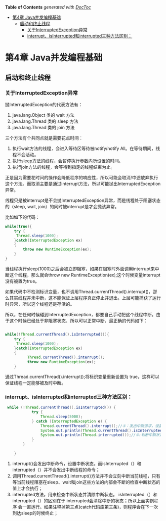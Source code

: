 <!-- START doctoc generated TOC please keep comment here to allow auto update -->
<!-- DON'T EDIT THIS SECTION, INSTEAD RE-RUN doctoc TO UPDATE -->
**Table of Contents**  *generated with [DocToc](https://github.com/thlorenz/doctoc)*

- [第4章 Java并发编程基础](#%E7%AC%AC4%E7%AB%A0-java%E5%B9%B6%E5%8F%91%E7%BC%96%E7%A8%8B%E5%9F%BA%E7%A1%80)
  - [启动和终止线程](#%E5%90%AF%E5%8A%A8%E5%92%8C%E7%BB%88%E6%AD%A2%E7%BA%BF%E7%A8%8B)
    - [关于InterruptedException异常](#%E5%85%B3%E4%BA%8Einterruptedexception%E5%BC%82%E5%B8%B8)
    - [interrupt、isInterrupted和interrupted三种方法区别：](#interruptisinterrupted%E5%92%8Cinterrupted%E4%B8%89%E7%A7%8D%E6%96%B9%E6%B3%95%E5%8C%BA%E5%88%AB)

<!-- END doctoc generated TOC please keep comment here to allow auto update -->

# 第4章 Java并发编程基础

## 启动和终止线程
### 关于InterruptedException异常

抛InterruptedException的代表方法有：
1. java.lang.Object 类的 wait 方法
2. java.lang.Thread 类的 sleep 方法
3. java.lang.Thread 类的 join 方法


三个方法有个共同点就是需要花点时间：
1. 执行wait方法的线程，会进入等待区等待被notify/notify All。在等待期间，线程不会活动。
2. 执行sleep方法的线程，会暂停执行参数内所设置的时间。
3. 执行join方法的线程，会等待到指定的线程结束为止。

正是因为需要花时间的操作会降低程序的响应性，所以可能会取消/中途放弃执行这个方法。而取消主要是通过interrupt方法，所以可能抛出InterruptedException异常。


线程只是被interrupt是不会抛InterruptedException异常，而是线程处于阻塞状态的（sleep, wait, join）的同时被interrupt是才会抛该异常。

比如如下的代码：

```java
while(true){
    try {
     Thread.sleep(1000);
    }catch(InterruptedException ex)
    {
        throw new RuntimeException(ex);
    } 
}
```
当线程执行sleep(1000)之后会被立即阻塞，如果在阻塞时外面调用interrupt来中断这个线程，那么就会throw new RuntimeException(ex);这个时候变量interrupt没有被置为true。

如果代码中不检测标识变量，也不调用Thread.currentThread().interrupt()，那么其实线程并未中断，这不能保证上层程序真正停止并退出。上层可能捕获了运行时异常，所以这个线程还是存活的。

所以，在任何时候碰到InterruptedException，都要自己手动把这个线程中断。由于这个时候已经处于非阻塞状态，所以可以正常中断，最正确的代码如下：

```java

while(!Thread.currentThread().isInterrupted()){
    try {
     Thread.sleep(1000);
    }catch(InterruptedException ex)
    {
          Thread.currentThread().interrupt();
          throw new RuntimeException(ex);
    } 

```
通过Thread.currentThread().interrupt();将标识变量重新设置为 true，这样可以保证线程一定能够被及时中断。



### interrupt、isInterrupted和interrupted三种方法区别：

```java
 while (!Thread.currentThread().isInterrupted()) {   
            try {  
                Thread.sleep(5000);  
            } catch (InterruptedException e) {  
                Thread.currentThread().interrupt();//①：发出中断请求，设置中断状态  
                System.out.println(Thread.currentThread().isInterrupted());//②:判断中断状态（不清除中断状态）  
                System.out.println(Thread.interrupted());//③:判断中断状态（清除中断状态）  
            }  
        }  
  
    }  
```
1. interrupt()会发出中断命令，设置中断状态。而isInterrupted（）和interrupted（）并不会发出中断线程的命令；
2. 调用Thread.currentThread().interrupt()方法并不会立刻中断当前线程，只有等当前线程阻塞在sleep、wait和join这些方法的内部会不断的检查中断状态的值上才会执行；
3. interrupted方法，用来检查中断状态并清除中断状态。  isInterrupted（）和interrupted（）的区别在于 interrupted会清除中断的状态；所以上面实例程序    会一直运行。如果注释掉第三点(catch代码库第三条)，则程序会在下一次到达sleep的时候终止；

